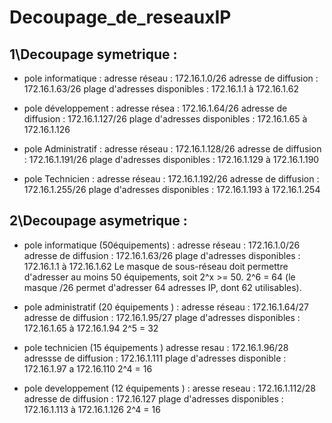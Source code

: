 # Decoupage_de_reseauxIP
## 1\Decoupage symetrique :
* pole informatique :
adresse réseau : 172.16.1.0/26
adresse de diffusion : 172.16.1.63/26
plage d'adresses disponibles : 172.16.1.1 à 172.16.1.62

* pole développement :
adresse résea : 172.16.1.64/26
adresse de diffusion : 172.16.1.127/26
plage d'adresses disponibles : 172.16.1.65 à 172.16.1.126

* pole Administratif :
adresse réseau : 172.16.1.128/26
adresse de diffusion : 172.16.1.191/26
plage d'adresses disponibles : 172.16.1.129 à 172.16.1.190

* pole Technicien :
adresse réseau : 172.16.1.192/26
adresse de diffusion : 172.16.1.255/26
plage d'adresses disponibles : 172.16.1.193 à 172.16.1.254

## 2\Decoupage asymetrique :
* pole informatique (50équipements) :
  adresse réseau : 172.16.1.0/26
  adresse de diffusion : 172.16.1.63/26
  plage d'adresses disponibles : 172.16.1.1 à 172.16.1.62
Le masque de sous-réseau doit permettre d'adresser au moins 50 équipements, soit 2^x >= 50.
2^6 = 64 (le masque /26 permet d'adresser 64 adresses IP, dont 62 utilisables).


* pole administratif (20 équipements ) :
  adresse réseau : 172.16.1.64/27
  adresse de diffusion : 172.16.1.95/27
  plage d'adresses disponibles : 172.16.1.65 à 172.16.1.94
2^5 = 32

* pole technicien (15 équipements )
  adresse resau : 172.16.1.96/28
  adressse de diffusion : 172.16.1.111
  plage d'adresses disponible : 172.16.1.97 a 172.16.110
2^4 = 16

* pole developpement (12 équipements ) :
  aresse reseau : 172.16.1.112/28
  adresse de diffusion : 172.16.127
  plage d'adresses disponibles : 172.16.1.113 à 172.16.1.126
  2^4 = 16

  

  


